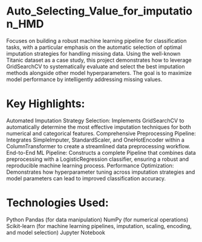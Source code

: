 # Auto_Selecting_Value_for_imputation_HMD
Focuses on building a robust machine learning pipeline for classification tasks, with a particular emphasis on the automatic selection of optimal imputation strategies for handling missing data.
Using the well-known Titanic dataset as a case study, this project demonstrates how to leverage GridSearchCV to systematically evaluate and select the best imputation methods alongside other model hyperparameters. The goal is to maximize model performance by intelligently addressing missing values.

# Key Highlights:
Automated Imputation Strategy Selection: Implements GridSearchCV to automatically determine the most effective imputation techniques for both numerical and categorical features.
Comprehensive Preprocessing Pipeline: Integrates SimpleImputer, StandardScaler, and OneHotEncoder within a ColumnTransformer to create a streamlined data preprocessing workflow.
End-to-End ML Pipeline: Constructs a complete Pipeline that combines data preprocessing with a LogisticRegression classifier, ensuring a robust and reproducible machine learning process.
Performance Optimization: Demonstrates how hyperparameter tuning across imputation strategies and model parameters can lead to improved classification accuracy.

# Technologies Used:
Python
Pandas (for data manipulation)
NumPy (for numerical operations)
Scikit-learn (for machine learning pipelines, imputation, scaling, encoding, and model selection)
Jupyter Notebook
